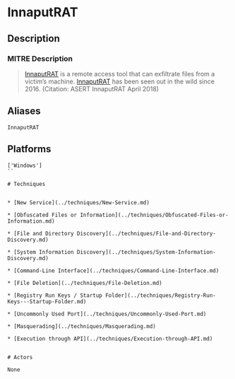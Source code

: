 
# InnaputRAT

## Description

### MITRE Description

> [InnaputRAT](https://attack.mitre.org/software/S0259) is a remote access tool that can exfiltrate files from a victim’s machine. [InnaputRAT](https://attack.mitre.org/software/S0259) has been seen out in the wild since 2016. (Citation: ASERT InnaputRAT April 2018)

## Aliases

```
InnaputRAT
```

## Platforms

```
['Windows']
``

# Techniques


* [New Service](../techniques/New-Service.md)

* [Obfuscated Files or Information](../techniques/Obfuscated-Files-or-Information.md)
    
* [File and Directory Discovery](../techniques/File-and-Directory-Discovery.md)
    
* [System Information Discovery](../techniques/System-Information-Discovery.md)
    
* [Command-Line Interface](../techniques/Command-Line-Interface.md)
    
* [File Deletion](../techniques/File-Deletion.md)
    
* [Registry Run Keys / Startup Folder](../techniques/Registry-Run-Keys---Startup-Folder.md)
    
* [Uncommonly Used Port](../techniques/Uncommonly-Used-Port.md)
    
* [Masquerading](../techniques/Masquerading.md)
    
* [Execution through API](../techniques/Execution-through-API.md)
    

# Actors

None

